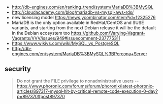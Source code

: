- http://db-engines.com/en/ranking_trend/system/MariaDB%3BMySQL
- http://cloudacademy.com/blog/mariadb-vs-mysql-aws-rds/
- new licensing model https://news.ycombinator.com/item?id=12325276
- MariaDB is the only option available in RedHat/CentOS and SUSE variants, and starting from the next Debian release it will be the default in the Debian ecosystem too https://github.com/Varying-Vagrant-Vagrants/VVV/issues/949#issuecomment-237775311
- https://www.wikivs.com/wiki/MySQL_vs_PostgreSQL
- http://db-engines.com/en/system/MariaDB%3BMySQL%3BPercona+Server

## security

> Do not grant the FILE privilege to nonadministrative users
> -- https://www.phoronix.com/forums/forum/phoronix/latest-phoronix-articles/897317-mysql-hit-by-critical-remote-code-execution-0-day?p=897370#post897370
